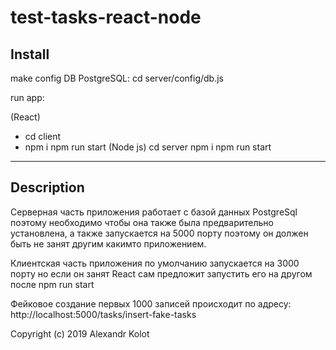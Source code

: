 # test-tasks-react-node

## Install

make config DB PostgreSQL:
cd server/config/db.js

run app:

(React)
* cd client 
* npm i
npm run start
(Node js)
cd server
npm i
npm run start

---


## Description

Cерверная часть приложения работает c базой данных PostgreSql поэтому необходимо чтобы она также была предварительно установлена, а также запускается на 5000 порту поэтому он должен быть не занят другим какимто приложением.

Клиентская часть приложения по умолчанию запускается на 3000 порту но если он занят React сам предложит запустить его на другом после npm run start

Фейковое создание первых 1000 записей происходит по адресу: http://localhost:5000/tasks/insert-fake-tasks



Copyright (c) 2019 Alexandr Kolot 
